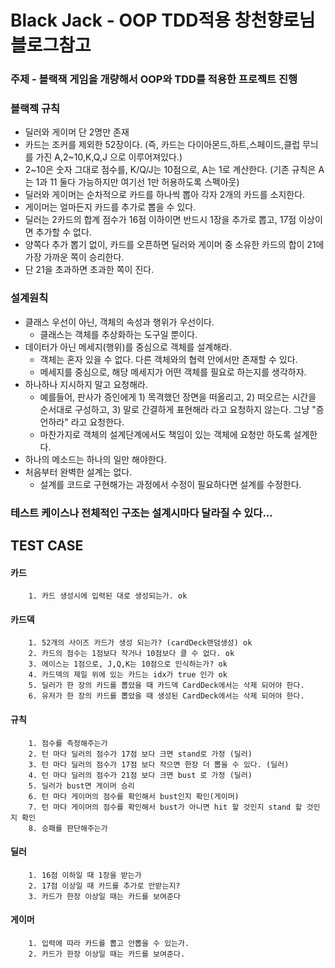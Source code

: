 # Black Jack - OOP TDD적용 창천향로님 블로그참고

### 주제 - 블랙잭 게임을 개량해서 OOP와 TDD를 적용한 프로젝트 진행 

### 블랙젝 규칙
* 딜러와 게이머 단 2명만 존재
* 카드는 조커를 제외한 52장이다. (즉, 카드는 다이아몬드,하트,스페이드,클럽 무늬를 가진 A,2~10,K,Q,J 으로 이루어져있다.)
* 2~10은 숫자 그대로 점수를, K/Q/J는 10점으로, A는 1로 계산한다. (기존 규칙은 A는 1과 11 둘다 가능하지만 여기선 1만 허용하도록 스펙아웃)
* 딜러와 게이머는 순차적으로 카드를 하나씩 뽑아 각자 2개의 카드를 소지한다.
* 게이머는 얼마든지 카드를 추가로 뽑을 수 있다.
* 딜러는 2카드의 합계 점수가 16점 이하이면 반드시 1장을 추가로 뽑고, 17점 이상이면 추가할 수 없다.
* 양쪽다 추가 뽑기 없이, 카드를 오픈하면 딜러와 게이머 중 소유한 카드의 합이 21에 가장 가까운 쪽이 승리한다.
* 단 21을 초과하면 초과한 쪽이 진다.

### 설계원칙
* 클래스 우선이 아닌, 객체의 속성과 행위가 우선이다.
    * 클래스는 객체를 추상화하는 도구일 뿐이다.
* 데이터가 아닌 메세지(행위)를 중심으로 객체를 설계해라.
    * 객체는 혼자 있을 수 없다. 다른 객체와의 협력 안에서만 존재할 수 있다.
    * 메세지를 중심으로, 해당 메세지가 어떤 객체를 필요로 하는지를 생각하자.
* 하나하나 지시하지 말고 요청해라.
    * 예를들어, 판사가 증인에게 1) 목격했던 장면을 떠올리고, 2) 떠오르는 시간을 순서대로 구성하고, 3) 말로 간결하게 표현해라 라고 요청하지 않는다. 그냥 "증언하라" 라고 요청한다.
    * 마찬가지로 객체의 설계단계에서도 책임이 있는 객체에 요청만 하도록 설계한다.
* 하나의 메소드는 하나의 일만 해야한다.
* 처음부터 완벽한 설계는 없다.
    * 설계를 코드로 구현해가는 과정에서 수정이 필요하다면 설계를 수정한다.

### 테스트 케이스나 전체적인 구조는 설계시마다 달라질 수 있다...

TEST CASE
--

#### 카드
        1. 카드 생성시에 입력된 대로 생성되는가. ok
        
#### 카드덱
        1. 52개의 사이즈 카드가 생성 되는가? (cardDeck랜덤생성) ok
        2. 카드의 점수는 1점보다 작거나 10점보다 클 수 없다. ok
        3. 에이스는 1점으로, J,Q,K는 10점으로 인식하는가? ok
        4. 카드덱의 제일 위에 있는 카드는 idx가 true 인가 ok
        5. 딜러가 한 장의 카드를 뽑았을 때 카드덱 CardDeck에서는 삭제 되어야 한다.
        6. 유저가 한 장의 카드를 뽑았을 때 생성된 CardDeck에서는 삭제 되어야 한다.

#### 규칙
        1. 점수를 측정해주는가
        2. 턴 마다 딜러의 점수가 17점 보다 크면 stand로 가정 (딜러)
        3. 턴 마다 딜러의 점수가 17점 보다 작으면 한장 더 뽑을 수 있다. (딜러)
        4. 턴 마다 딜러의 점수가 21점 보다 크면 bust 로 가정 (딜러)
        5. 딜러가 bust면 게이머 승리
        6. 턴 마다 게이머의 점수를 확인해서 bust인지 확인(게이머)
        7. 턴 마다 게이머의 점수를 확인해서 bust가 아니면 hit 할 것인지 stand 할 것인지 확인
        8. 승패를 판단해주는가
#### 딜러
        1. 16점 이하일 때 1장을 받는가
        2. 17점 이상일 때 카드를 추가로 안받는지?
        3. 카드가 한장 이상일 때는 카드를 보여준다
#### 게이머
        1. 입력에 따라 카드를 뽑고 안뽑을 수 있는가.
        2. 카드가 한장 이상일 때는 카드를 보여준다.                      